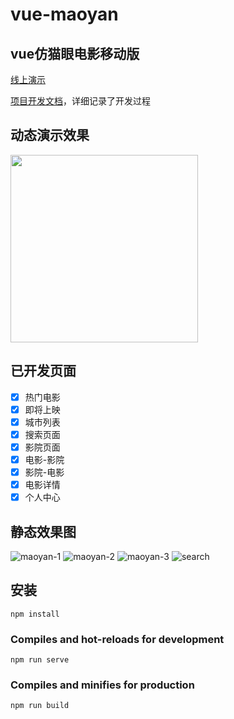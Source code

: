# vue-maoyan

## vue仿猫眼电影移动版

[线上演示](https://huaianfox.github.io/vue-maoyan/dist/)

[项目开发文档](https://huaianfox.github.io/vue-maoyan/)，详细记录了开发过程

## 动态演示效果

<img src="https://huaianfox.github.io/vue-maoyan/_assets/gif/maoyan.min.gif" width="300">

## 已开发页面

- [x] 热门电影
- [x] 即将上映
- [x] 城市列表
- [x] 搜索页面
- [x] 影院页面
- [x] 电影-影院
- [x] 影院-电影
- [x] 电影详情
- [x] 个人中心

## 静态效果图

![maoyan-1](https://huaianfox.github.io/vue-maoyan/_assets/img/maoyan-1.jpg)
![maoyan-2](https://huaianfox.github.io/vue-maoyan/_assets/img/maoyan-2.jpg)
![maoyan-3](https://huaianfox.github.io/vue-maoyan/_assets/img/maoyan-3.jpg)
![search](https://huaianfox.github.io/vue-maoyan/_assets/img/search.png)

## 安装
```
npm install
```

### Compiles and hot-reloads for development
```
npm run serve
```

### Compiles and minifies for production
```
npm run build
```
